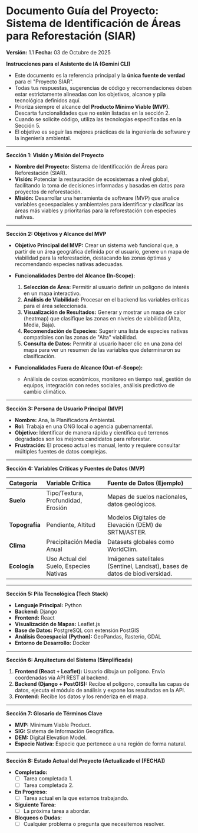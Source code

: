 # **Documento Guía del Proyecto: Sistema de Identificación de Áreas para Reforestación (SIAR)**

**Versión:** 1.1
**Fecha:** 03 de Octubre de 2025

**Instrucciones para el Asistente de IA (Gemini CLI)**
- Este documento es la referencia principal y la **única fuente de verdad** para el "Proyecto SIAR".
- Todas tus respuestas, sugerencias de código y recomendaciones deben estar estrictamente alineadas con los objetivos, alcance y pila tecnológica definidos aquí.
- Prioriza siempre el alcance del **Producto Mínimo Viable (MVP)**. Descarta funcionalidades que no estén listadas en la sección 2.
- Cuando se solicite código, utiliza las tecnologías especificadas en la Sección 5.
- El objetivo es seguir las mejores prácticas de la ingeniería de software y la ingeniería ambiental.

---

**Sección 1: Visión y Misión del Proyecto**

- **Nombre del Proyecto:** Sistema de Identificación de Áreas para Reforestación (SIAR).
- **Visión:** Potenciar la restauración de ecosistemas a nivel global, facilitando la toma de decisiones informadas y basadas en datos para proyectos de reforestación.
- **Misión:** Desarrollar una herramienta de software (MVP) que analice variables geoespaciales y ambientales para identificar y clasificar las áreas más viables y prioritarias para la reforestación con especies nativas.

---

**Sección 2: Objetivos y Alcance del MVP**

- **Objetivo Principal del MVP:** Crear un sistema web funcional que, a partir de un área geográfica definida por el usuario, genere un mapa de viabilidad para la reforestación, destacando las zonas óptimas y recomendando especies nativas adecuadas.

- **Funcionalidades Dentro del Alcance (In-Scope):**
    1.  **Selección de Área:** Permitir al usuario definir un polígono de interés en un mapa interactivo.
    2.  **Análisis de Viabilidad:** Procesar en el backend las variables críticas para el área seleccionada.
    3.  **Visualización de Resultados:** Generar y mostrar un mapa de calor (heatmap) que clasifique las zonas en niveles de viabilidad (Alta, Media, Baja).
    4.  **Recomendación de Especies:** Sugerir una lista de especies nativas compatibles con las zonas de "Alta" viabilidad.
    5.  **Consulta de Datos:** Permitir al usuario hacer clic en una zona del mapa para ver un resumen de las variables que determinaron su clasificación.

- **Funcionalidades Fuera de Alcance (Out-of-Scope):**
    - Análisis de costos económicos, monitoreo en tiempo real, gestión de equipos, integración con redes sociales, análisis predictivo de cambio climático.

---

**Sección 3: Persona de Usuario Principal (MVP)**

- **Nombre:** Ana, la Planificadora Ambiental.
- **Rol:** Trabaja en una ONG local o agencia gubernamental.
- **Objetivo:** Identificar de manera rápida y científica qué terrenos degradados son los mejores candidatos para reforestar.
- **Frustración:** El proceso actual es manual, lento y requiere consultar múltiples fuentes de datos complejas.

---

**Sección 4: Variables Críticas y Fuentes de Datos (MVP)**

| Categoría | Variable Crítica | Fuente de Datos (Ejemplo) |
| :--- | :--- | :--- |
| **Suelo** | Tipo/Textura, Profundidad, Erosión | Mapas de suelos nacionales, datos geológicos. |
| **Topografía** | Pendiente, Altitud | Modelos Digitales de Elevación (DEM) de SRTM/ASTER. |
| **Clima** | Precipitación Media Anual | Datasets globales como WorldClim. |
| **Ecología** | Uso Actual del Suelo, Especies Nativas | Imágenes satelitales (Sentinel, Landsat), bases de datos de biodiversidad. |

---

**Sección 5: Pila Tecnológica (Tech Stack)**

- **Lenguaje Principal:** Python
- **Backend:** Django
- **Frontend:** React
- **Visualización de Mapas:** Leaflet.js
- **Base de Datos:** PostgreSQL con extensión PostGIS
- **Análisis Geoespacial (Python):** GeoPandas, Rasterio, GDAL
- **Entorno de Desarrollo:** Docker

---

**Sección 6: Arquitectura del Sistema (Simplificada)**

1.  **Frontend (React + Leaflet):** Usuario dibuja un polígono. Envía coordenadas vía API REST al backend.
2.  **Backend (Django + PostGIS):** Recibe el polígono, consulta las capas de datos, ejecuta el módulo de análisis y expone los resultados en la API.
3.  **Frontend:** Recibe los datos y los renderiza en el mapa.

---

**Sección 7: Glosario de Términos Clave**

- **MVP:** Minimum Viable Product.
- **SIG:** Sistema de Información Geográfica.
- **DEM:** Digital Elevation Model.
- **Especie Nativa:** Especie que pertenece a una región de forma natural.

---

**Sección 8: Estado Actual del Proyecto (Actualizado el [FECHA])**

- **Completado:**
    - [ ] Tarea completada 1.
    - [ ] Tarea completada 2.
- **En Progreso:**
    - [ ] Tarea actual en la que estamos trabajando.
- **Siguiente Tarea:**
    - [ ] La próxima tarea a abordar.
- **Bloqueos o Dudas:**
    - [ ] Cualquier problema o pregunta que necesitemos resolver.

<!-- **PROMPT(IGNORE)**
    "Hola Gemini. Vamos a continuar trabajando en el 'Proyecto SIAR'. Actúa como mi asistente experto en ingeniería de software y GIS. Nuestra única fuente de verdad es el siguiente documento guía actualizado. Por favor, léelo, asimila el estado actual del proyecto y confírmame que estás listo para ayudarnos con la 'Siguiente Tarea' definida en la sección 8.

    [PEGA AQUÍ EL DOCUMENTO GUÍA COMPLETO Y ACTUALIZADO]   
 -->

